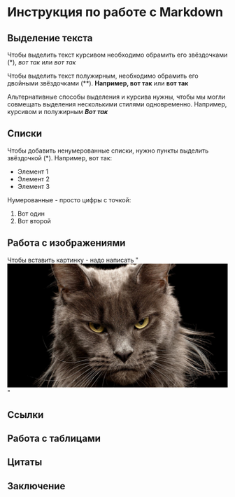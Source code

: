 # Инструкция по работе с Markdown

## Выделение текста
Чтобы выделить текст курсивом необходимо обрамить его звёздочками (*), *вот так* или _вот так_

Чтобы выделить текст полужирным, необходимо обрамить его двойными звёздочками (**). **Например, вот так** или __вот так__

Альтернативные способы выделения и курсива нужны, чтобы мы могли совмещать выделения несколькими стилями одновременно.
Например, курсивом и полужирным __*Вот так*__

## Списки

Чтобы добавить ненумерованные списки, нужно пункты выделить звёздочкой (*).
Например, вот так:
* Элемент 1
* Элемент 2
* Элемент 3

Нумерованные - просто цифры с точкой:
1. Вот один
2. Вот второй

## Работа с изображениями

Чтобы вставить картинку - надо написать "![respect my authoritai!](/Neteftelka.jpeg)"
## Ссылки

## Работа с таблицами

## Цитаты

## Заключение